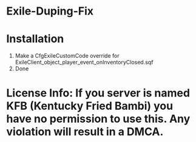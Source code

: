 # Exile-Duping-Fix

# Installation
1. Make a CfgExileCustomCode override for ExileClient_object_player_event_onInventoryClosed.sqf
2. Done


# License Info: If you server is named KFB (Kentucky Fried Bambi) you have no permission to use this. Any violation will result in a DMCA.
